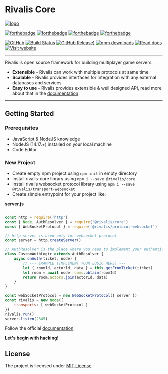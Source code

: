 # Rivalis Core

[![logo](https://user-images.githubusercontent.com/10467454/113154097-f834d280-9237-11eb-95a9-bd62cdde4677.png)](https://rivalis.io)

[![forthebadge](https://forthebadge.com/images/badges/built-with-love.svg)](https://rivalis.io)
[![forthebadge](https://forthebadge.com/images/badges/fo-real.svg)](https://rivalis.io)
[![forthebadge](https://forthebadge.com/images/badges/uses-js.svg)](https://rivalis.io)
[![forthebadge](https://forthebadge.com/images/badges/open-source.svg)](https://rivalis.io)


[![GitHub](https://img.shields.io/github/license/kalevski/rivalis-core?style=for-the-badge)](https://github.com/rivalis/rivalis-core/blob/main/LICENSE)
[![Build Status](https://img.shields.io/github/workflow/status/rivalis/rivalis-core/release?style=for-the-badge)](https://github.com/rivalis/rivalis-core/actions/workflows/release.yml)
[![GitHub Release)](https://img.shields.io/github/v/tag/rivalis/rivalis-core?color=orange&include_prereleases&label=VERSION&style=for-the-badge)](https://www.npmjs.com/package/@rivalis/core)
[![npm downloads](https://img.shields.io/npm/dw/@rivalis/core?label=downloads&style=for-the-badge)](https://www.npmjs.com/package/@rivalis/core)
[![Read docs](https://img.shields.io/badge/READ-DOCS-green?style=for-the-badge)](https://rivalis.io/docs)
[![Visit website](https://img.shields.io/badge/Official-Website-blue?style=for-the-badge)](https://rivalis.io)

---

Rivalis is open source framework for building multiplayer game servers.
- **Extensible** - Rivalis can work with multiple protocols at same time.
- **Scalable** - Rivalis provides interfaces for integration with any external databases and services
- **Easy to use** - Rivalis provides extensible & well designed API, read more about that in the [documentation](https://rivalis.io/docs)

---

## Getting Started

### Prerequisites
- JavaScript & NodeJS knowledge
- NodeJS (14.17.+) installed on your local machine
- Code Editor

### New Project

- Create empty npm project using `npm init` in empty directory
- Install rivalis-core library using `npm i --save @rivalis/core`
- Install rivalis websocket protocol library using `npm i --save @rivalis/transport-websocket`
- Create simple entrypoint for your project like:

**server.js**
```js

const http = require('http')
const { Node, AuthResolver } = require('@rivalis/core')
const { WebSocketProtocol } = require('@rivalis/protocol-websocket')

// http server is used only for websocket protocol
const server = http.createServer()

// AuthResolver is the place where you need to implement your authentication/authorization logic.
class CustomAuthLogic extends AuthResolver {
    async onAuth(ticket, node) {
        // --- EXAMPLE (IMPLEMENT YOUR LOGIC HERE) ---
        let { roomId, actorId, data } = this.getFromTicket(ticket)
        let room = await node.rooms.obtain(roomId)
        return room.actors.join(actorId, data)
    }
}

const webSocketProtocol = new WebSocketProtocol({ server })
const rivalis = new Node({
    transports: [ webSocketProtocol ]
})
rivalis.run()
server.listen(2345)

```

Follow the official [documentation](https://rivalis.io/docs).

**Let's begin with hacking!**


## License

The project is licensed under [MIT License](https://github.com/rivalis/rivalis-core/blob/main/LICENSE)


